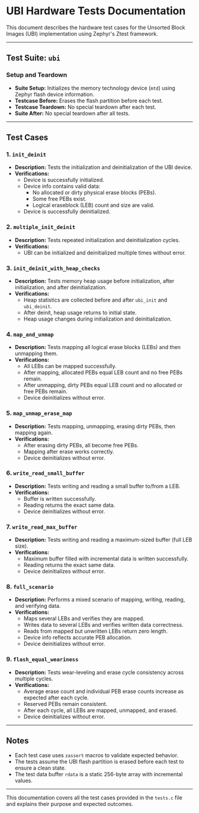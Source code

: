# UBI Hardware Tests Documentation

This document describes the hardware test cases for the Unsorted Block Images (UBI) implementation using Zephyr's Ztest framework.

---

## Test Suite: `ubi`

### Setup and Teardown
- **Suite Setup:** Initializes the memory technology device (`mtd`) using Zephyr flash device information.
- **Testcase Before:** Erases the flash partition before each test.
- **Testcase Teardown:** No special teardown after each test.
- **Suite After:** No special teardown after all tests.

---

## Test Cases

### 1. `init_deinit`
- **Description:** Tests the initialization and deinitialization of the UBI device.
- **Verifications:**
  - Device is successfully initialized.
  - Device info contains valid data:
    - No allocated or dirty physical erase blocks (PEBs).
    - Some free PEBs exist.
    - Logical eraseblock (LEB) count and size are valid.
  - Device is successfully deinitialized.

### 2. `multiple_init_deinit`
- **Description:** Tests repeated initialization and deinitialization cycles.
- **Verifications:**
  - UBI can be initialized and deinitialized multiple times without error.

### 3. `init_deinit_with_heap_checks`
- **Description:** Tests memory heap usage before initialization, after initialization, and after deinitialization.
- **Verifications:**
  - Heap statistics are collected before and after `ubi_init` and `ubi_deinit`.
  - After deinit, heap usage returns to initial state.
  - Heap usage changes during initialization and deinitialization.

### 4. `map_and_unmap`
- **Description:** Tests mapping all logical erase blocks (LEBs) and then unmapping them.
- **Verifications:**
  - All LEBs can be mapped successfully.
  - After mapping, allocated PEBs equal LEB count and no free PEBs remain.
  - After unmapping, dirty PEBs equal LEB count and no allocated or free PEBs remain.
  - Device deinitializes without error.

### 5. `map_unmap_erase_map`
- **Description:** Tests mapping, unmapping, erasing dirty PEBs, then mapping again.
- **Verifications:**
  - After erasing dirty PEBs, all become free PEBs.
  - Mapping after erase works correctly.
  - Device deinitializes without error.

### 6. `write_read_small_buffer`
- **Description:** Tests writing and reading a small buffer to/from a LEB.
- **Verifications:**
  - Buffer is written successfully.
  - Reading returns the exact same data.
  - Device deinitializes without error.

### 7. `write_read_max_buffer`
- **Description:** Tests writing and reading a maximum-sized buffer (full LEB size).
- **Verifications:**
  - Maximum buffer filled with incremental data is written successfully.
  - Reading returns the exact same data.
  - Device deinitializes without error.

### 8. `full_scenario`
- **Description:** Performs a mixed scenario of mapping, writing, reading, and verifying data.
- **Verifications:**
  - Maps several LEBs and verifies they are mapped.
  - Writes data to several LEBs and verifies written data correctness.
  - Reads from mapped but unwritten LEBs return zero length.
  - Device info reflects accurate PEB allocation.
  - Device deinitializes without error.

### 9. `flash_equal_weariness`
- **Description:** Tests wear-leveling and erase cycle consistency across multiple cycles.
- **Verifications:**
  - Average erase count and individual PEB erase counts increase as expected after each cycle.
  - Reserved PEBs remain consistent.
  - After each cycle, all LEBs are mapped, unmapped, and erased.
  - Device deinitializes without error.

---

## Notes
- Each test case uses `zassert` macros to validate expected behavior.
- The tests assume the UBI flash partition is erased before each test to ensure a clean state.
- The test data buffer `rdata` is a static 256-byte array with incremental values.

---

This documentation covers all the test cases provided in the `tests.c` file and explains their purpose and expected outcomes.
